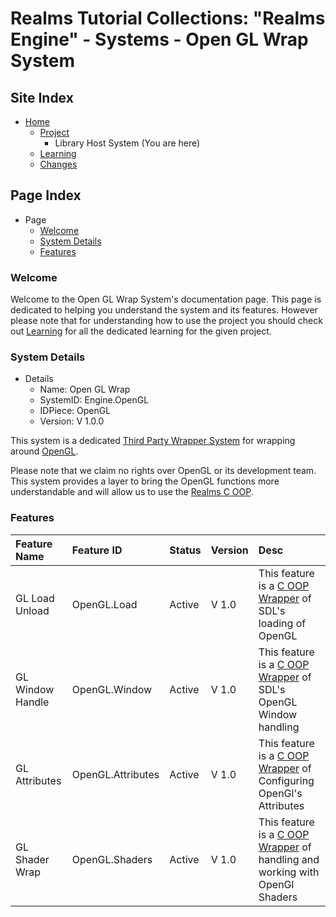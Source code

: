 [Page]:link

[Page Home]:link
[Page Proj Home]:link
[Page Learn Home]:link
[Page Changes Home]:link

[Page DesignLayout ThirdPartyWrapSys]:link
[Page DesignLayout RealmsOOP]:link
[Page DesignLayout ThirdPartyWrap]:link

[Page OpenGl]:link

[Sec Welcome]:link
[Sec Details]:link
[Sec Features]:link

# Realms Tutorial Collections: "Realms Engine" - Systems - Open GL Wrap System

## Site Index

- [Home][Page Home]
	- [Project][Page Proj Home]
		- Library Host System (You are here)
	- [Learning][Page Learn Home]
	- [Changes][Page Changes Home]

## Page Index

- Page
	- [Welcome][Sec Welcome]
	- [System Details][Sec Details]
	- [Features][Sec Features]

### Welcome

Welcome to the Open GL Wrap System's documentation page. This page is dedicated to helping you understand the system and its features. However please note that for understanding how to use the project you should check out [Learning][Page Learn Home] for all the dedicated learning for the given project.

### System Details

- Details
	- Name: Open GL Wrap
	- SystemID: Engine.OpenGL
	- IDPiece: OpenGL
	- Version: V 1.0.0

This system is a dedicated [Third Party Wrapper System][Page DesignLayout ThirdPartyWrapSys] for wrapping around [OpenGL][Page OpenGL].

Please note that we claim no rights over OpenGL or its development team. This system provides a layer to bring the OpenGL functions more understandable and will allow us to use the [Realms C OOP][Page DesignLayout RealmsOOP].

### Features

|Feature Name|Feature ID|Status|Version|Desc|
|:---|:---|:---|:---|:---|
|GL Load Unload|OpenGL.Load|Active|V 1.0|This feature is a [C OOP Wrapper][Page DesignLayout ThirdPartyWrap] of SDL's loading of OpenGL|
|GL Window Handle|OpenGL.Window|Active|V 1.0|This feature is a [C OOP Wrapper][Page DesignLayout ThirdPartyWrap] of SDL's OpenGL Window handling|
|GL Attributes|OpenGL.Attributes|Active|V 1.0|This feature is a [C OOP Wrapper][Page DesignLayout ThirdPartyWrap] of Configuring OpenGl's Attributes|
|GL Shader Wrap|OpenGL.Shaders|Active|V 1.0|This feature is a [C OOP Wrapper][Page DesignLayout ThirdPartyWrap] of handling and working with OpenGl Shaders|
